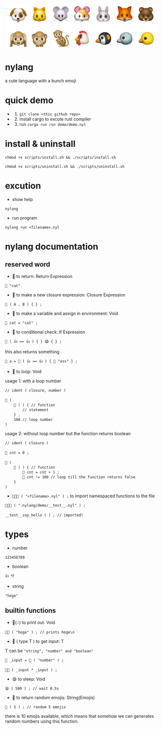 ![](_img/emojis.png)

# nylang

a cute language with a bunch emoji

# quick demo

- 1. ```git clone <this github repo>```

- 2. install cargo to excute rust compiler

- 3. run ```cargo run run demo/demo.nyl```

# install & uninstall

```
chmod +x scripts/install.sh && ./scripts/install.sh
```

```
chmod +x scripts/uninstall.sh && ./scripts/uninstall.sh
```

# excution

- show help

```
nylang
```

- run program

```
nylang run <filename>.nyl
```

# nylang documentation

## reserved word

- 💨 to return: Return Expression
```
💨 "cat"
```

- 🏨 to make a new closure expression: Closure Expression
```
🏨 ( A , B ) { } ;
```

- 🍙 to make a variable and assign in environment: Void
```
🍙 cat = "cat" ;
```

- 🐶 to conditional check: If Expression

```
🐶 ( 👍 == 👍 ) { } 😱 { } ; 
```

this also returns something

```
🍙 a = 🐶 ( 👍 == 👍 ) { 💨 "ass" } ; 
```

- 🌸 to loop: Void

usage 1: with a loop number

```
// ident ( closure, number )

🌸 ( 
    🏨 ( ) { // function
        // statement
    } , 
    100 // loop number
)
```

usage 2: without loop number but the function returns boolean

```
// ident ( closure )

🍙 cnt = 0 ;

🌸 ( 
    🏨 ( ) { // function
        🍙 cnt = cnt + 1 ;
        💨 cnt != 100 // loop till the function returns false
    }
)
```

- ```🐽🐽🐽 ( "<filename>.nyl" ) ;``` to import namespaced functions to the file

```
🐽🐽🐽 ( ".nylang/demo/__test__.nyl" ) ;

__test__say_hello ( ) ; // imported!
```

# types

- number

```
123456789
```

- boolean

```
👍 👎
```

- string
```
"hoge"
```

## builtin functions

- 🎤(🎶) to print out: Void

```
🎤🎶 ( "hoge" ) ; // prints hoge\n
```

- 👀 ( type T ) to get input: T

T can be ```"string", "number" and "boolean"```

```
🍙 _input = 👀 ( "number" ) ;

🎤🎶 ( _input * _input ) ;

```

- 😪 to sleep: Void

```
😪 ( 500 ) ; // wait 0.5s 
```

- 🌹 to return random emojis: String(Emojis)

```
🌹 ( 5 ) ; // random 5 emojis
```

there is 10 emojis available, which means that somehow we can generates random numbers using this function.